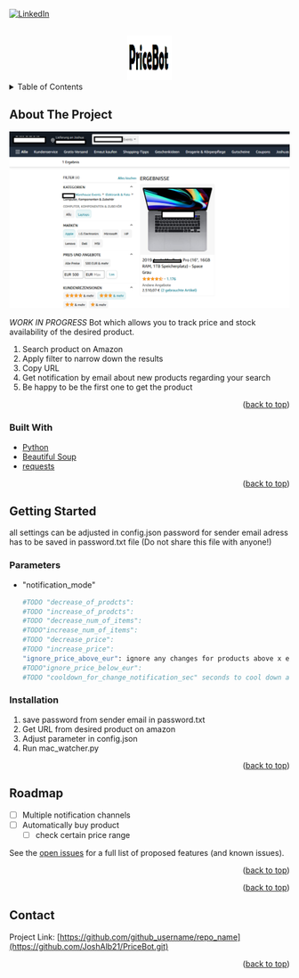 <div id="top"></div>
<!--
*** Comment Section
-->

[![LinkedIn][linkedin-shield]][linkedin-url]

<!-- PROJECT LOGO -->
<br />
<div align="center">
  <a href="https://github.com/github_username/repo_name">
    <img src="images/price_bot_logo.png" alt="Logo" width="80" height="80">
  </a>
</div>


<!-- TABLE OF CONTENTS -->
<details>
  <summary>Table of Contents</summary>
  <ol>
    <li>
      <a href="#about-the-project">About The Project</a>
      <ul>
        <li><a href="#built-with">Built With</a></li>
      </ul>
    </li>
    <li>
      <a href="#getting-started">Getting Started</a>
      <ul>
        <li><a href="#parameters">Parameters</a></li>
        <li><a href="#installation">Installation</a></li>
      </ul>
    </li>
    <li><a href="#roadmap">Roadmap</a></li>
    <li><a href="#license">License</a></li>
    <li><a href="#contact">Contact</a></li>
    <li><a href="#acknowledgments">Acknowledgments</a></li>
  </ol>
</details>



<!-- ABOUT THE PROJECT -->
## About The Project

[![Product Name Screen Shot][product-screenshot]](https://example.com)

*WORK IN PROGRESS* Bot which allows you to track price and stock availability of the desired product.
1. Search product on Amazon
2. Apply filter to narrow down the results
3. Copy URL
4. Get notification by email about new products regarding your search
5. Be happy to be the first one to get the product

<p align="right">(<a href="#top">back to top</a>)</p>



### Built With

* [Python](https://www.python.org/)
* [Beautiful Soup](https://beautiful-soup-4.readthedocs.io/en/latest/)
* [requests](https://docs.python-requests.org/en/latest/)

<p align="right">(<a href="#top">back to top</a>)</p>



<!-- GETTING STARTED -->
## Getting Started

all settings can be adjusted in config.json
password for sender email adress has to be saved in password.txt file (Do not share this file with anyone!)

### Parameters

* "notification_mode"
  ```sh
  #TODO "decrease_of_prodcts":
  #TODO "increase_of_prodcts": 
  #TODO "decrease_num_of_items": 
  #TODO"increase_num_of_items": 
  #TODO "decrease_price":
  #TODO "increase_price": 
  "ignore_price_above_eur": ignore any changes for products above x euro
  #TODO"ignore_price_below_eur":
  #TODO "cooldown_for_change_notification_sec" seconds to cool down after one email (the higher the less (possible spam) mails you will receive (sometimes a high fluctuation occurs))
  ```

    

### Installation

1. save password from sender email in password.txt
2. Get URL from desired product on amazon
3. Adjust parameter in config.json
4. Run mac_watcher.py

<p align="right">(<a href="#top">back to top</a>)</p>

<!-- ROADMAP -->
## Roadmap

- [ ] Multiple notification channels
- [ ] Automatically buy product
    - [ ] check certain price range

See the [open issues](https://github.com/github_username/repo_name/issues) for a full list of proposed features (and known issues).

<p align="right">(<a href="#top">back to top</a>)</p>

<p align="right">(<a href="#top">back to top</a>)</p>

<!-- CONTACT -->
## Contact

Project Link: [https://github.com/github_username/repo_name](https://github.com/JoshAlb21/PriceBot.git)

<p align="right">(<a href="#top">back to top</a>)</p>

<!-- MARKDOWN LINKS & IMAGES -->
<!-- https://www.markdownguide.org/basic-syntax/#reference-style-links -->
[contributors-shield]: https://img.shields.io/github/contributors/github_username/repo_name.svg?style=for-the-badge
[contributors-url]: https://github.com/github_username/repo_name/graphs/contributors
[forks-shield]: https://img.shields.io/github/forks/github_username/repo_name.svg?style=for-the-badge
[forks-url]: https://github.com/github_username/repo_name/network/members
[stars-shield]: https://img.shields.io/github/stars/github_username/repo_name.svg?style=for-the-badge
[stars-url]: https://github.com/github_username/repo_name/stargazers
[issues-shield]: https://img.shields.io/github/issues/github_username/repo_name.svg?style=for-the-badge
[issues-url]: https://github.com/github_username/repo_name/issues
[license-shield]: https://img.shields.io/github/license/github_username/repo_name.svg?style=for-the-badge
[license-url]: https://github.com/github_username/repo_name/blob/master/LICENSE.txt
[linkedin-shield]: https://img.shields.io/badge/-LinkedIn-black.svg?style=for-the-badge&logo=linkedin&colorB=555
[linkedin-url]: https://www.linkedin.com/in/joshua-albiez-7a9a941a8/
[product-screenshot]: images/Price_Bot.png